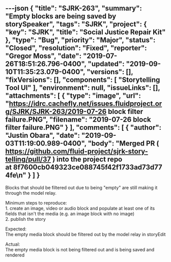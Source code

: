 ---json
{
  "title": "SJRK-263",
  "summary": "Empty blocks are being saved by storySpeaker",
  "tags": "SJRK",
  "project": {
    "key": "SJRK",
    "title": "Social Justice Repair Kit"
  },
  "type": "Bug",
  "priority": "Major",
  "status": "Closed",
  "resolution": "Fixed",
  "reporter": "Gregor Moss",
  "date": "2019-07-26T18:51:26.796-0400",
  "updated": "2019-09-10T11:35:23.079-0400",
  "versions": [],
  "fixVersions": [],
  "components": [
    "Storytelling Tool UI"
  ],
  "environment": null,
  "issueLinks": [],
  "attachments": [
    {
      "type": "image",
      "url": "https://idrc.cachefly.net/issues.fluidproject.org/SJRK/SJRK-263/2019-07-26 block filter failure.PNG",
      "filename": "2019-07-26 block filter failure.PNG"
    }
  ],
  "comments": [
    {
      "author": "Justin Obara",
      "date": "2019-09-03T11:19:00.989-0400",
      "body": "Merged PR ( <https://github.com/fluid-project/sjrk-story-telling/pull/37> ) into the project repo at 8f7600cb049323ce088745f42f1733ad73d774fe\n"
    }
  ]
}
---
Blocks that should be filtered out due to being "empty" are still making it through the model relay.

Minimum steps to reproduce:\
1\. create an image, video or audio block and populate at least one of its fields that isn't the media (e.g. an image block with no image)\
2\. publish the story

Expected:\
The empty media block should be filtered out by the model relay in storyEdit

Actual:\
The empty media block is not being filtered out and is being saved and rendered

        